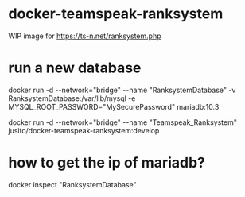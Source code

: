 # docker-teamspeak-ranksystem
WIP image for https://ts-n.net/ranksystem.php

# run a new database
docker run -d --network="bridge" --name "RanksystemDatabase" -v RanksystemDatabase:/var/lib/mysql -e MYSQL_ROOT_PASSWORD="MySecurePassword" mariadb:10.3

docker run -d --network="bridge" --name "Teamspeak_Ranksystem" jusito/docker-teamspeak-ranksystem:develop

# how to get the ip of mariadb?
docker inspect "RanksystemDatabase"